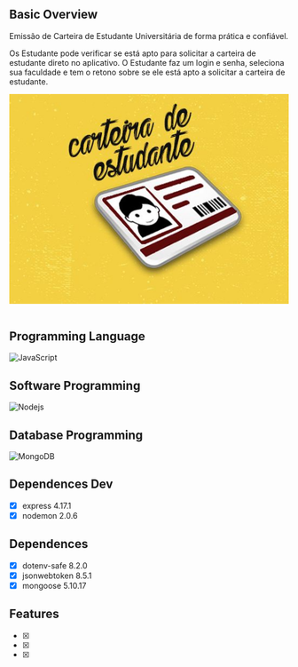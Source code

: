 ## Basic Overview

Emissão de Carteira de Estudante Universitária de forma prática e confiável.

Os Estudante pode verificar se está apto para solicitar a carteira de estudante direto no aplicativo.
 O Estudante faz um login e senha, seleciona sua faculdade e tem o retono sobre se ele está apto a solicitar a carteira de estudante.
<p>
    <img src="img/CarteiraEstudante.jpg" width="1000px" align="center"> 
    <br> </br>
</p>

## Programming Language
![JavaScript](https://img.shields.io/badge/-JavaScript-black?style=flat-square&logo=javascript) 

## Software Programming
 ![Nodejs](https://img.shields.io/badge/NodeJs-339933.svg?logo=node.js&logoColor=white)

 ## Database Programming 
  ![MongoDB](https://img.shields.io/badge/MongoDB-444444.svg?logo=mongoDB&logoColor=green)
## Dependences Dev
 -[x] express 4.17.1  
 -[x] nodemon 2.0.6
## Dependences
-[x] dotenv-safe 8.2.0  
-[x] jsonwebtoken 8.5.1  
-[x] mongoose 5.10.17  
## Features

-[x]  
-[x]  
-[x] 